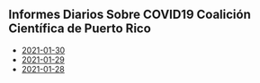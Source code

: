 ##  Informes Diarios Sobre COVID19 Coalición Científica de Puerto Rico

* [2021-01-30](informe-2021-01-30.html)
* [2021-01-29](informe-2021-01-29.html)
* [2021-01-28](informe-2021-01-28.html)
